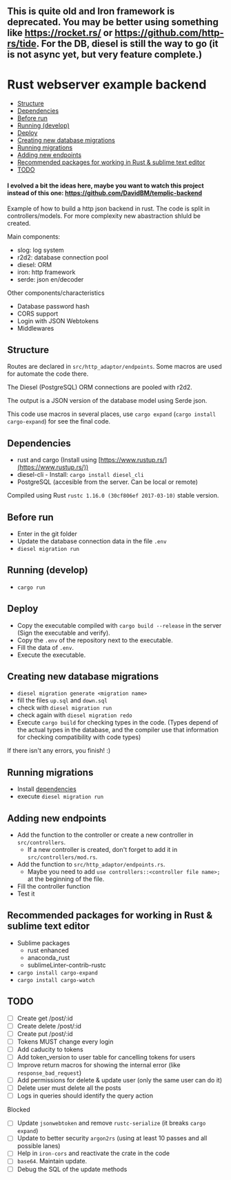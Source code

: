 ## This is quite old and Iron framework is deprecated. You may be better using something like https://rocket.rs/ or https://github.com/http-rs/tide. For the DB, diesel is still the way to go (it is not async yet, but very feature complete.)


# Rust webserver example backend

<!-- MarkdownTOC autolink=true autoanchor=true bracket=round depth=0 -->

- [Structure](#structure)
- [Dependencies](#dependencies)
- [Before run](#before-run)
- [Running \(develop\)](#running-develop)
- [Deploy](#deploy)
- [Creating new database migrations](#creating-new-database-migrations)
- [Running migrations](#running-migrations)
- [Adding new endpoints](#adding-new-endpoints)
- [Recommended packages for working in Rust & sublime text editor](#recommended-packages-for-working-in-rust--sublime-text-editor)
- [TODO](#todo)

<!-- /MarkdownTOC -->

#### I evolved a bit the ideas here, maybe you want to watch this project instead of this one: https://github.com/DavidBM/templic-backend

Example of how to build a http json backend in rust. The code is split in controllers/models. For more complexity new abastraction shluld be created. 

Main components:
- slog: log system
- r2d2: database connection pool
- diesel: ORM
- iron: http framework
- serde: json en/decoder

Other components/characteristics
- Database password hash
- CORS support
- Login with JSON Webtokens
- Middlewares

<a name="structure"></a>
## Structure

Routes are declared in `src/http_adaptor/endpoints`. Some macros are used for automate the code there.

The Diesel (PostgreSQL) ORM connections are pooled with r2d2.

The output is a JSON version of the database model using Serde json.

This code use macros in several places, use `cargo expand` (`cargo install cargo-expand`) for see the final code.

<a name="dependencies"></a>
## Dependencies

- rust and cargo (Install using [https://www.rustup.rs/](https://www.rustup.rs/))
- diesel-cli - Install: `cargo install diesel_cli`
- PostgreSQL (accesible from the server. Can be local or remote)

Compiled using Rust `rustc 1.16.0 (30cf806ef 2017-03-10)` stable version. 

<a name="before-run"></a>
## Before run

- Enter in the git folder
- Update the database connection data in the file `.env`
- `diesel migration run`

<a name="running-develop"></a>
## Running (develop)

- `cargo run`

<a name="deploy"></a>
## Deploy

- Copy the executable compiled with `cargo build --release` in the server (Sign the executable and verify).
- Copy the `.env` of the repository next to the executable. 
- Fill the data of `.env`.
- Execute the executable. 

<a name="creating-new-database-migrations"></a>
## Creating new database migrations

- `diesel migration generate <migration name>`
- fill the files `up.sql` and `down.sql`
- check with `diesel migration run`
- check again with `diesel migration redo`
- Execute `cargo build` for checking types in the code. (Types depend of the actual types in the database, and the compiler use that information for checking compatibility with code types)

If there isn't any errors, you finish! :)

<a name="running-migrations"></a>
## Running migrations

- Install [dependencies](#dependencies)
- execute `diesel migration run`

<a name="adding-new-endpoints"></a>
## Adding new endpoints 

- Add the function to the controller or create a new controller in `src/controllers`.
	+ If a new controller is created, don't forget to add it in `src/controllers/mod.rs`.
- Add the function to `src/http_adaptor/endpoints.rs`.
	+ Maybe you need to add `use controllers::<controller file name>;` at the beginning of the file.
- Fill the controller function
- Test it

<a name="recommended-packages-for-working-in-rust--sublime-text-editor"></a>
## Recommended packages for working in Rust & sublime text editor

- Sublime packages
	+ rust enhanced
	+ anaconda_rust
	+ sublimeLinter-contrib-rustc
- `cargo install cargo-expand`
- `cargo install cargo-watch`

<a name="todo"></a>
## TODO

- [ ] Create get /post/:id
- [ ] Create delete /post/:id
- [ ] Create put /post/:id
- [ ] Tokens MUST change every login
- [ ] Add caducity to tokens
- [ ] Add token_version to user table for cancelling tokens for users
- [ ] Improve return macros for showing the internal error (like `response_bad_request`)
- [ ] Add permissions for delete & update user (only the same user can do it)
- [ ] Delete user must delete all the posts
- [ ] Logs in queries should identify the query action

Blocked

- [ ] Update `jsonwebtoken` and remove `rustc-serialize` (it breaks `cargo expand`)
- [ ] Update to better security `argon2rs` (using at least 10 passes and all possible lanes)
- [ ] Help in `iron-cors` and reactivate the crate in the code
- [ ] `base64`. Maintain update.
- [ ] Debug the SQL of the update methods
